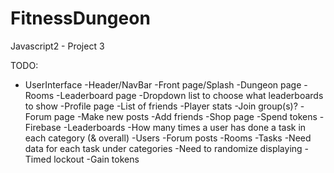 # FitnessDungeon
Javascript2 - Project 3


TODO:
- UserInterface
  -Header/NavBar
  -Front page/Splash
  -Dungeon page
    -Rooms
  -Leaderboard page
    -Dropdown list to choose what leaderboards to show
  -Profile page
    -List of friends
    -Player stats
    -Join group(s)?
  -Forum page
    -Make new posts
    -Add friends
  -Shop page
    -Spend tokens
-Firebase
  -Leaderboards
    -How many times a user has done a task in each category (& overall)
  -Users
  -Forum posts
  -Rooms
-Tasks
  -Need data for each task under categories
  -Need to randomize displaying
  -Timed lockout
  -Gain tokens
